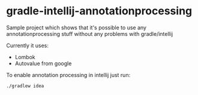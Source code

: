 # gradle-intellij-annotationprocessing

Sample project which shows that it's possible to use any annotationprocessing stuff without any problems with gradle/intellij

Currently it uses:
* Lombok
* Autovalue from google

To enable annotation processing in intellij just run:

	./gradlew idea


